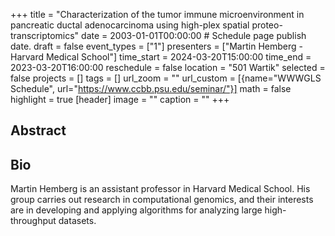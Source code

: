 +++
title = "Characterization of the tumor immune microenvironment in pancreatic ductal adenocarcinoma using high-plex spatial proteo-transcriptomics"
date = 2003-01-01T00:00:00  # Schedule page publish date.
draft = false
event_types = ["1"]
presenters = ["Martin Hemberg - Harvard Medical School"]
time_start = 2024-03-20T15:00:00
time_end = 2023-03-20T16:00:00
reschedule = false
location = "501 Wartik"
selected = false
projects = []
tags = []
url_zoom = ""
url_custom = [{name="WWWGLS Schedule", url="https://www.ccbb.psu.edu/seminar/"}]
math = false
highlight = true
[header]
image = ""
caption = ""
+++

## Abstract



## Bio
Martin Hemberg is an assistant professor in Harvard Medical School. His group carries out research in computational genomics, and their interests are in developing and applying algorithms for analyzing large high-throughput datasets.


